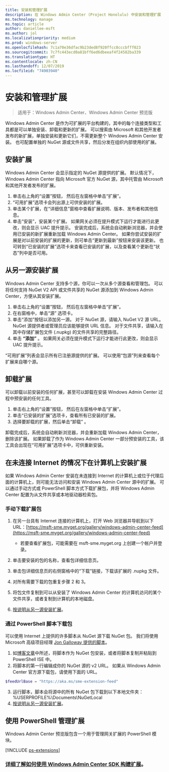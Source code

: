 ```yaml
---
title: 安装和管理扩展
description: 在 Windows Admin Center (Project Honolulu) 中安装和管理扩展
ms.technology: manage
ms.topic: article
author: daniellee-msft
ms.author: jol
ms.localizationpriority: medium
ms.prod: windows-server
ms.openlocfilehash: 7c1a70e36dfac9b23ded8f920ffcc8cccbfff023
ms.sourcegitcommit: 7c7fc443ecd0a81bff6ed6dbeeaf4f24582ba339
ms.translationtype: HT
ms.contentlocale: zh-CN
ms.lasthandoff: 12/07/2019
ms.locfileid: "74903940"
---
```

# <a name="install-and-manage-extensions"></a>安装和管理扩展

>适用于：Windows Admin Center、Windows Admin Center 预览版

Windows Admin Center 是作为可扩展的平台构建的，其中的每个连接类型和工具都是可以单独安装、卸载和更新的扩展。 可以搜索由 Microsoft 和其他开发者发布的新扩展，单独安装和更新它们，不需更新整个 Windows Admin Center 安装。 也可配置单独的 NuGet 源或文件共享，然后分发在组织内部使用的扩展。

## <a name="installing-an-extension"></a>安装扩展

Windows Admin Center 会显示指定的 NuGet 源提供的扩展。 默认情况下，Windows Admin Center 指向 Microsoft 官方 NuGet 源，其中托管由 Microsoft 和其他开发者发布的扩展。

1. 单击右上角的“设置”按钮，  然后在左窗格中单击“扩展”。  
2. “可用扩展”选项卡会列出源上可供安装的扩展。 
3. 单击某个扩展，在“详细信息”窗格中查看扩展说明、版本、发布者和其他信息。 
4. 单击“安装”，安装某个扩展。  如果网关必须在提升模式下运行才能进行此更改，则会显示 UAC 提升提示。 安装完成后，系统会自动刷新浏览器，并会使用已安装的新扩展重新加载 Windows Admin Center。 如果你尝试安装的扩展是对以前安装的扩展的更新，则可单击“更新到最新”按钮来安装该更新。  也可转到“已安装的扩展”选项卡来查看已安装的扩展，以及查看某个更新在“状态”列中是否可用。  

## <a name="installing-extensions-from-a-different-feed"></a>从另一源安装扩展

Windows Admin Center 支持多个源，你可以一次从多个源查看和管理包。 可以将任何支持 NuGet V2 API 或文件共享的 NuGet 源添加到 Windows Admin Center，方便从其安装扩展。

1. 单击右上角的“设置”按钮，  然后在左窗格中单击“扩展”。 
2. 在右窗格中，单击“源”  选项卡。
3. 单击“添加”按钮以添加另一源。  对于 NuGet 源，请输入 NuGet V2 源 URL。 NuGet 源提供者或管理员应该能够提供 URL 信息。 对于文件共享，请输入在其中存储扩展包文件 (.nupkg) 的文件共享的完整路径。
4. 单击 **“添加”** 。 如果网关必须在提升模式下运行才能进行此更改，则会显示 UAC 提升提示。

“可用扩展”列表会显示所有已注册源提供的扩展。  可以使用“包源”列来查看每个扩展来自哪个源。 

## <a name="uninstalling-an-extension"></a>卸载扩展

可以卸载以前安装的任何扩展，甚至可以卸载在安装 Windows Admin Center 过程中预安装的任何工具。

1. 单击右上角的“设置”按钮，  然后在左窗格中单击“扩展”。  
2. 单击“已安装的扩展”选项卡，查看所有已安装的扩展。 
3. 选择要卸载的扩展，然后单击“卸载”  。

卸载完成后，系统会自动刷新浏览器，并会重新加载 Windows Admin Center，删除该扩展。 如果卸载了作为 Windows Admin Center 一部分预安装的工具，该工具会出现在“可用扩展”选项卡中，可供重新安装。 

## <a name="installing-extensions-on-a-computer-without-internet-connectivity"></a>在未连接 Internet 的情况下在计算机上安装扩展

如果 Windows Admin Center 安装在未连接到 Internet 的计算机上或位于代理后面的计算机上，则可能无法访问和安装 Windows Admin Center 源中的扩展。 可以通过手动方式或 PowerShell 脚本方式下载扩展包，并将 Windows Admin Center 配置为从文件共享或本地驱动器检索包。

### <a name="manually-downloading-extension-packages"></a>手动下载扩展包

1. 在另一台具有 Internet 连接的计算机上，打开 Web 浏览器并导航到以下 URL：[https://msft-sme.myget.org/gallery/windows-admin-center-feed](https://msft-sme.myget.org/gallery/windows-admin-center-feed) 

   * 若要查看扩展包，可能需要在 msft-sme.myget.org 上创建一个帐户并登录。

2. 单击要安装的包的名称，查看包详细信息页。
3. 单击包详细信息页的右侧窗格中的“下载”链接，下载该扩展的 .nupkg 文件。 
4. 对所有需要下载的包重复步骤 2 和 3。
5. 将包文件复制到可以从安装了 Windows Admin Center 的计算机访问的某个文件共享，或者复制到计算机的本地磁盘。
6. [按说明从另一源安装扩展](#installing-extensions-from-a-different-feed)。

### <a name="downloading-packages-with-a-powershell-script"></a>通过 PowerShell 脚本下载包

可以使用 Internet 上提供的许多脚本从 NuGet 源下载 NuGet 包。 我们将使用 Microsoft 高级项目经理 [Jon Galloway 提供的脚本](https://weblogs.asp.net/jongalloway/downloading-a-local-nuget-repository-with-powershell)。

1. 如[博客文章](https://weblogs.asp.net/jongalloway/downloading-a-local-nuget-repository-with-powershell)中所述，将脚本作为 NuGet 包安装，或者将脚本复制并粘贴到 PowerShell ISE 中。
2. 将脚本的第一行编辑成你的 NuGet 源的 v2 URL。 如果从 Windows Admin Center 官方源下载包，请使用下面的 URL。

```powershell
$feedUrlBase = "https://aka.ms/sme-extension-feed"
```

3. 运行脚本，脚本会将源中的所有 NuGet 包下载到以下本地文件夹：%USERPROFILE%\Documents\NuGetLocal
4. [按说明从另一源安装扩展](#installing-extensions-from-a-different-feed)。

## <a name="manage-extensions-with-powershell"></a>使用 PowerShell 管理扩展

Windows Admin Center 预览版包含一个用于管理网关扩展的 PowerShell 模块。

[!INCLUDE [ps-extensions](../includes/ps-extensions.md)]

### <a name="learn-more-about-building-an-extension-with-the-windows-admin-center-sdkextendextensibility-overviewmd"></a>[详细了解如何使用 Windows Admin Center SDK 构建扩展](../extend/extensibility-overview.md)。